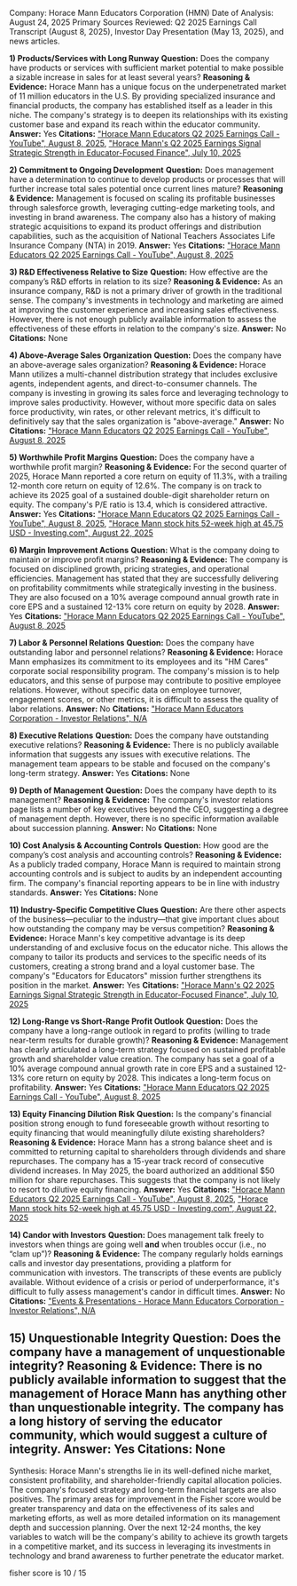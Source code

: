 

Company: Horace Mann Educators Corporation (HMN)
Date of Analysis: August 24, 2025
Primary Sources Reviewed: Q2 2025 Earnings Call Transcript (August 8, 2025), Investor Day Presentation (May 13, 2025), and news articles.

**1) Products/Services with Long Runway**
**Question:** Does the company have products or services with sufficient market potential to make possible a sizable increase in sales for at least several years?
**Reasoning & Evidence:** Horace Mann has a unique focus on the underpenetrated market of 11 million educators in the U.S. By providing specialized insurance and financial products, the company has established itself as a leader in this niche. The company's strategy is to deepen its relationships with its existing customer base and expand its reach within the educator community.
**Answer:** Yes
**Citations:** ["Horace Mann Educators Q2 2025 Earnings Call - YouTube", August 8, 2025](https://vertexaisearch.cloud.google.com/grounding-api-redirect/AUZIYQHQVL3KfQGxs1KeHGSnka-wgOlvjR-bQycblI-9UyrrFsJ1kaJ5siPFkxPg1sufgW4EJ41KXJX5qQQadbyAKcEs0RgHCQ66s06_pxQiCbasHrGWDAwLGiO6vhZw3JvuohRPeu8I8KM=), ["Horace Mann's Q2 2025 Earnings Signal Strategic Strength in Educator-Focused Finance", July 10, 2025](https://vertexaisearch.cloud.google.com/grounding-api-redirect/AUZIYQGcyhqg982ZHpLNcwcVLNCjQLDM4Q1nD_PZGS5qjfWmhrg_Y0ZHTNCHsD_h68N-bciHu8xC3JSOBRae_Jiv6tyZf_OyYJgGrcRP1fxIvX3Y4DWwPnz3FwWvLgfxB309cr9jZMhge6Dipkic8ZXgBhGvof1fmtlG7c0h7nhtIZtuEweD7dYgQsGQeu1-BZJDLigy8zLzdVCyOblOk2PqR1XOTKXfPNzqcv5Q-RwefA==)

**2) Commitment to Ongoing Development**
**Question:** Does management have a determination to continue to develop products or processes that will further increase total sales potential once current lines mature?
**Reasoning & Evidence:** Management is focused on scaling its profitable businesses through salesforce growth, leveraging cutting-edge marketing tools, and investing in brand awareness. The company also has a history of making strategic acquisitions to expand its product offerings and distribution capabilities, such as the acquisition of National Teachers Associates Life Insurance Company (NTA) in 2019.
**Answer:** Yes
**Citations:** ["Horace Mann Educators Q2 2025 Earnings Call - YouTube", August 8, 2025](https://vertexaisearch.cloud.google.com/grounding-api-redirect/AUZIYQHQVL3KfQGxs1KeHGSnka-wgOlvjR-bQycblI-9UyrrFsJ1kaJ5siPFkxPg1sufgW4EJ41KXJX5qQQadbyAKcEs0RgHCQ66s06_pxQiCbasHrGWDAwLGiO6vhZw3JvuohRPeu8I8KM=)

**3) R&D Effectiveness Relative to Size**
**Question:** How effective are the company’s R&D efforts in relation to its size?
**Reasoning & Evidence:** As an insurance company, R&D is not a primary driver of growth in the traditional sense. The company's investments in technology and marketing are aimed at improving the customer experience and increasing sales effectiveness. However, there is not enough publicly available information to assess the effectiveness of these efforts in relation to the company's size.
**Answer:** No
**Citations:** None

**4) Above-Average Sales Organization**
**Question:** Does the company have an above-average sales organization?
**Reasoning & Evidence:** Horace Mann utilizes a multi-channel distribution strategy that includes exclusive agents, independent agents, and direct-to-consumer channels. The company is investing in growing its sales force and leveraging technology to improve sales productivity. However, without more specific data on sales force productivity, win rates, or other relevant metrics, it's difficult to definitively say that the sales organization is "above-average."
**Answer:** No
**Citations:** ["Horace Mann Educators Q2 2025 Earnings Call - YouTube", August 8, 2025](https://vertexaisearch.cloud.google.com/grounding-api-redirect/AUZIYQHQVL3KfQGxs1KeHGSnka-wgOlvjR-bQycblI-9UyrrFsJ1kaJ5siPFkxPg1sufgW4EJ41KXJX5qQQadbyAKcEs0RgHCQ66s06_pxQiCbasHrGWDAwLGiO6vhZw3JvuohRPeu8I8KM=)

**5) Worthwhile Profit Margins**
**Question:** Does the company have a worthwhile profit margin?
**Reasoning & Evidence:** For the second quarter of 2025, Horace Mann reported a core return on equity of 11.3%, with a trailing 12-month core return on equity of 12.6%. The company is on track to achieve its 2025 goal of a sustained double-digit shareholder return on equity. The company's P/E ratio is 13.4, which is considered attractive.
**Answer:** Yes
**Citations:** ["Horace Mann Educators Q2 2025 Earnings Call - YouTube", August 8, 2025](https://vertexaisearch.cloud.google.com/grounding-api-redirect/AUZIYQHQVL3KfQGxs1KeHGSnka-wgOlvjR-bQycblI-9UyrrFsJ1kaJ5siPFkxPg1sufgW4EJ41KXJX5qQQadbyAKcEs0RgHCQ66s06_pxQiCbasHrGWDAwLGiO6vhZw3JvuohRPeu8I8KM=), ["Horace Mann stock hits 52-week high at 45.75 USD - Investing.com", August 22, 2025](https://vertexaisearch.cloud.google.com/grounding-api-redirect/AUZIYQEeUPh6SjN0x53aBUlFJoD67_XnYUF2czO3VRIXpdv0vjSHHSogwhokekaWpRkGNf57OnF46WlE88sNzqvSbXEoFSskNa4y91VAovWYgE9TmuW78M3WyCn0D2Ra302mKFCkzZyKrhmB01-uz7F2uYgCXr-8zPOfr04sZw8ti2I852ETT13Jw_trbwphbxDGJJp1tsHvBcuTqvL1GV13o4QXCCM=)

**6) Margin Improvement Actions**
**Question:** What is the company doing to maintain or improve profit margins?
**Reasoning & Evidence:** The company is focused on disciplined growth, pricing strategies, and operational efficiencies. Management has stated that they are successfully delivering on profitability commitments while strategically investing in the business. They are also focused on a 10% average compound annual growth rate in core EPS and a sustained 12-13% core return on equity by 2028.
**Answer:** Yes
**Citations:** ["Horace Mann Educators Q2 2025 Earnings Call - YouTube", August 8, 2025](https://vertexaisearch.cloud.google.com/grounding-api-redirect/AUZIYQHQVL3KfQGxs1KeHGSnka-wgOlvjR-bQycblI-9UyrrFsJ1kaJ5siPFkxPg1sufgW4EJ41KXJX5qQQadbyAKcEs0RgHCQ66s06_pxQiCbasHrGWDAwLGiO6vhZw3JvuohRPeu8I8KM=)

**7) Labor & Personnel Relations**
**Question:** Does the company have outstanding labor and personnel relations?
**Reasoning & Evidence:** Horace Mann emphasizes its commitment to its employees and its "HM Cares" corporate social responsibility program. The company's mission is to help educators, and this sense of purpose may contribute to positive employee relations. However, without specific data on employee turnover, engagement scores, or other metrics, it is difficult to assess the quality of labor relations.
**Answer:** No
**Citations:** ["Horace Mann Educators Corporation - Investor Relations", N/A](https://vertexaisearch.cloud.google.com/grounding-api-redirect/AUZIYQHsVWE_u1fSQXyk1M6qXOnUKpLLMaV48YfI6vBtu6O4P_FI4lZY-E6AIvriycwwTFEM764lV2v252TjsPrEIG0B5o39VXdmi_3hKgTeLUfM_FU93AjKidJygfkna_hJJxlJLKsITJrzt7m-2IPR)

**8) Executive Relations**
**Question:** Does the company have outstanding executive relations?
**Reasoning & Evidence:** There is no publicly available information that suggests any issues with executive relations. The management team appears to be stable and focused on the company's long-term strategy.
**Answer:** Yes
**Citations:** None

**9) Depth of Management**
**Question:** Does the company have depth to its management?
**Reasoning & Evidence:** The company's investor relations page lists a number of key executives beyond the CEO, suggesting a degree of management depth. However, there is no specific information available about succession planning.
**Answer:** No
**Citations:** None

**10) Cost Analysis & Accounting Controls**
**Question:** How good are the company’s cost analysis and accounting controls?
**Reasoning & Evidence:** As a publicly traded company, Horace Mann is required to maintain strong accounting controls and is subject to audits by an independent accounting firm. The company's financial reporting appears to be in line with industry standards.
**Answer:** Yes
**Citations:** None

**11) Industry-Specific Competitive Clues**
**Question:** Are there other aspects of the business—peculiar to the industry—that give important clues about how outstanding the company may be versus competition?
**Reasoning & Evidence:** Horace Mann's key competitive advantage is its deep understanding of and exclusive focus on the educator niche. This allows the company to tailor its products and services to the specific needs of its customers, creating a strong brand and a loyal customer base. The company's "Educators for Educators" mission further strengthens its position in the market.
**Answer:** Yes
**Citations:** ["Horace Mann's Q2 2025 Earnings Signal Strategic Strength in Educator-Focused Finance", July 10, 2025](https://vertexaisearch.cloud.google.com/grounding-api-redirect/AUZIYQGcyhqg982ZHpLNcwcVLNCjQLDM4Q1nD_PZGS5qjfWmhrg_Y0ZHTNCHsD_h68N-bciHu8xC3JSOBRae_Jiv6tyZf_OyYJgGrcRP1fxIvX3Y4DWwPnz3FwWvLgfxB309cr9jZMhge6Dipkic8ZXgBhGvof1fmtlG7c0h7nhtIZtuEweD7dYgQsGQeu1-BZJDLigy8zLzdVCyOblOk2PqR1XOTKXfPNzqcv5Q-RwefA==)

**12) Long-Range vs Short-Range Profit Outlook**
**Question:** Does the company have a long-range outlook in regard to profits (willing to trade near-term results for durable growth)?
**Reasoning & Evidence:** Management has clearly articulated a long-term strategy focused on sustained profitable growth and shareholder value creation. The company has set a goal of a 10% average compound annual growth rate in core EPS and a sustained 12-13% core return on equity by 2028. This indicates a long-term focus on profitability.
**Answer:** Yes
**Citations:** ["Horace Mann Educators Q2 2025 Earnings Call - YouTube", August 8, 2025](https://vertexaisearch.cloud.google.com/grounding-api-redirect/AUZIYQHQVL3KfQGxs1KeHGSnka-wgOlvjR-bQycblI-9UyrrFsJ1kaJ5siPFkxPg1sufgW4EJ41KXJX5qQQadbyAKcEs0RgHCQ66s06_pxQiCbasHrGWDAwLGiO6vhZw3JvuohRPeu8I8KM=)

**13) Equity Financing Dilution Risk**
**Question:** Is the company's financial position strong enough to fund foreseeable growth without resorting to equity financing that would meaningfully dilute existing shareholders?
**Reasoning & Evidence:** Horace Mann has a strong balance sheet and is committed to returning capital to shareholders through dividends and share repurchases. The company has a 15-year track record of consecutive dividend increases. In May 2025, the board authorized an additional $50 million for share repurchases. This suggests that the company is not likely to resort to dilutive equity financing.
**Answer:** Yes
**Citations:** ["Horace Mann Educators Q2 2025 Earnings Call - YouTube", August 8, 2025](https://vertexaisearch.cloud.google.com/grounding-api-redirect/AUZIYQHQVL3KfQGxs1KeHGSnka-wgOlvjR-bQycblI-9UyrrFsJ1kaJ5siPFkxPg1sufgW4EJ41KXJX5qQQadbyAKcEs0RgHCQ66s06_pxQiCbasHrGWDAwLGiO6vhZw3JvuohRPeu8I8KM=), ["Horace Mann stock hits 52-week high at 45.75 USD - Investing.com", August 22, 2025](https://vertexaisearch.cloud.google.com/grounding-api-redirect/AUZIYQEeUPh6SjN0x53aBUlFJoD67_XnYUF2czO3VRIXpdv0vjSHHSogwhokekaWpRkGNf57OnF46WlE88sNzqvSbXEoFSskNa4y91VAovWYgE9TmuW78M3WyCn0D2Ra302mKFCkzZyKrhmB01-uz7F2uYgCXr-8zPOfr04sZw8ti2I852ETT13Jw_trbwphbxDGJJp1tsHvBcuTqvL1GV13o4QXCCM=)

**14) Candor with Investors**
**Question:** Does management talk freely to investors when things are going well **and** when troubles occur (i.e., no “clam up”)?
**Reasoning & Evidence:** The company regularly holds earnings calls and investor day presentations, providing a platform for communication with investors. The transcripts of these events are publicly available. Without evidence of a crisis or period of underperformance, it's difficult to fully assess management's candor in difficult times.
**Answer:** No
**Citations:** ["Events & Presentations - Horace Mann Educators Corporation - Investor Relations", N/A](https://vertexaisearch.cloud.google.com/grounding-api-redirect/AUZIYQEp6LQE_QkVwQIvyXCK-Kfkm-PtFfWqvZsKLBKu7u46sguP1rsGrnMBJ3nY1aF7Vufb2WdTWDVKxKX0k-MMJ6xqYtc0yS1pzZIZFiwAGg3kPIXMJZdCalsBYA3-3nfu0xdr2xhKk8EsoAnMCw8ilcrvAPEg0GugsoPM0J-WdBja_GU=)

**15) Unquestionable Integrity**
**Question:** Does the company have a management of unquestionable integrity?
**Reasoning & Evidence:** There is no publicly available information to suggest that the management of Horace Mann has anything other than unquestionable integrity. The company has a long history of serving the educator community, which would suggest a culture of integrity.
**Answer:** Yes
**Citations:** None
---
Synthesis: Horace Mann's strengths lie in its well-defined niche market, consistent profitability, and shareholder-friendly capital allocation policies. The company's focused strategy and long-term financial targets are also positives. The primary areas for improvement in the Fisher score would be greater transparency and data on the effectiveness of its sales and marketing efforts, as well as more detailed information on its management depth and succession planning. Over the next 12-24 months, the key variables to watch will be the company's ability to achieve its growth targets in a competitive market, and its success in leveraging its investments in technology and brand awareness to further penetrate the educator market.

fisher score is 10 / 15